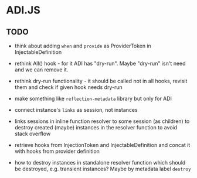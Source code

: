 # ADI.JS

## TODO

- think about adding `when` and `provide` as ProviderToken in InjectableDefinition
- rethink All() hook - for it ADI has "dry-run". Maybe "dry-run" isn't need and we can remove it.
- rethink dry-run functionality - it should be called not in all hooks, revisit them and check if given hook needs dry-run
- make something like `reflection-metadata` library but only for ADI
- connect instance's `links` as session, not instances
- links sessions in inline function resolver to some session (as children) to destroy created (maybe) instances in the resolver function to avoid stack overflow 
- retrieve hooks from InjectionToken and InjectableDefinition and concat it with hooks from provider definition

- how to destroy instances in standalone resolver function which should be destroyed, e.g. transient instances? Maybe by metadata label `destroy`